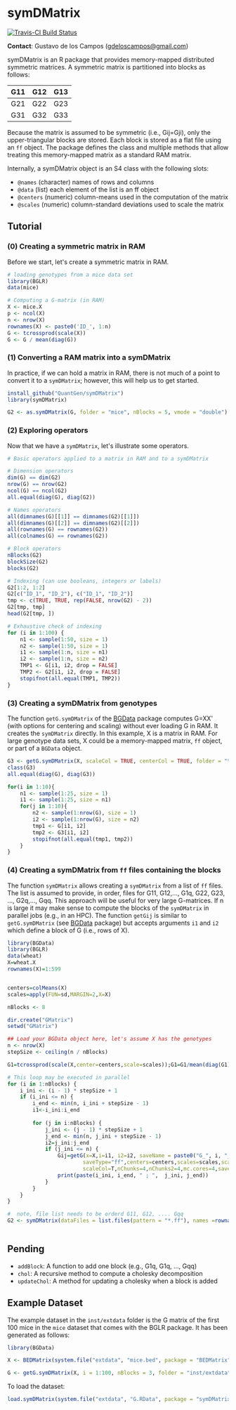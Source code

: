 symDMatrix
==========

[![Travis-CI Build Status](https://travis-ci.org/QuantGen/symDMatrix.svg?branch=master)](https://travis-ci.org/QuantGen/symDMatrix)

**Contact**: Gustavo de los Campos (gdeloscampos@gmail.com)

symDMatrix is an R package that provides memory-mapped distributed symmetric matrices. A symmetric matrix is partitioned into blocks as follows:

| G11 | G12 | G13 |
|:---:|:---:|:---:|
| G21 | G22 | G23 |
| G31 | G32 | G33 |

Because the matrix is assumed to be symmetric (i.e., Gij=Gji), only the upper-triangular blocks are stored. Each block is stored as a flat file using an `ff` object. The package defines the class and multiple methods that allow treating this memory-mapped matrix as a standard RAM matrix.

Internally, a symDMatrix object is an S4 class with the following slots:

* `@names` (character) names of rows and columns
* `@data` (list) each element of the list is an ff object
* `@centers` (numeric) column-means used in the computation of the matrix
* `@scales` (numeric) column-standard deviations used to scale the matrix


Tutorial
--------

### (0) Creating a symmetric matrix in RAM

Before we start, let's create a symmetric matrix in RAM.

```R
# loading genotypes from a mice data set
library(BGLR)
data(mice)

# Computing a G-matrix (in RAM)
X <- mice.X
p <- ncol(X)
n <- nrow(X)
rownames(X) <- paste0('ID_', 1:n)
G <- tcrossprod(scale(X))
G <- G / mean(diag(G))
```

### (1) Converting a RAM matrix into a symDMatrix

In practice, if we can hold a matrix in RAM, there is not much of a point to convert it to a `symDMatrix`; however, this will help us to get started.

```R
install_github("QuantGen/symDMatrix")
library(symDMatrix)

G2 <- as.symDMatrix(G, folder = "mice", nBlocks = 5, vmode = "double") # can use single for lighter files
```

### (2) Exploring operators

Now that we have a `symDMatrix`, let's illustrate some operators.

```R
# Basic operators applied to a matrix in RAM and to a symDMatrix

# Dimension operators
dim(G) == dim(G2)
nrow(G) == nrow(G2)
ncol(G) == ncol(G2)
all.equal(diag(G), diag(G2))

# Names operators
all(dimnames(G)[[1]] == dimnames(G2)[[1]])
all(dimnames(G)[[2]] == dimnames(G2)[[2]])
all(rownames(G) == rownames(G2))
all(colnames(G) == rownames(G2))

# Block operators
nBlocks(G2)
blockSize(G2)
blocks(G2)

# Indexing (can use booleans, integers or labels)
G2[1:2, 1:2]
G2[c("ID_1", "ID_2"), c("ID_1", "ID_2")]
tmp <- c(TRUE, TRUE, rep(FALSE, nrow(G2) - 2))
G2[tmp, tmp]
head(G2[tmp, ])

# Exhaustive check of indexing
for (i in 1:100) {
    n1 <- sample(1:50, size = 1)
    n2 <- sample(1:50, size = 1)
    i1 <- sample(1:n, size = n1)
    i2 <- sample(1:n, size = n2)
    TMP1 <- G[i1, i2, drop = FALSE]
    TMP2 <- G2[i1, i2, drop = FALSE]
    stopifnot(all.equal(TMP1, TMP2))
}

```

### (3) Creating a symDMatrix from genotypes

The function `getG.symDMatrix` of the [BGData](https://github.com/QuantGen/BGData) package computes G=XX' (with options for centering and scaling) without ever loading G in RAM. It creates the `symDMatrix` directly. In this example, X is a matrix in RAM. For large genotype data sets, X could be a memory-mapped matrix, `ff` object, or part of a `BGData` object.

```R
G3 <- getG.symDMatrix(X, scaleCol = TRUE, centerCol = TRUE, folder = "tmp", blockSize = 300, vmode = "double")
class(G3)
all.equal(diag(G), diag(G3))

for(i in 1:10){
    n1 <- sample(1:25, size = 1)
    i1 <- sample(1:25, size = n1)
    for(j in 1:10){
        n2 <- sample(1:nrow(G), size = 1)
        i2 <- sample(1:nrow(G), size = n2)
        tmp1 <- G[i1, i2]
        tmp2 <- G3[i1, i2]
        stopifnot(all.equal(tmp1, tmp2))
    }
}
```

### (4) Creating a symDMatrix from `ff` files containing the blocks

The function `symDMatrix` allows creating a `symDMatrix` from a list of `ff` files. The list is assumed to provide, in order, files for G11, G12,..., G1q, G22, G23, ..., G2q,..., Gqq. This approach will be useful for very large G-matrices. If n is large it may make sense to compute the blocks of the `symDMatrix` in parallel jobs (e.g., in an HPC). The function `getGij` is similar to `getG.symDMatrix` (see [BGData](https://github.com/QuantGen/BGData) package) but accepts arguments `i1` and `i2` which define a block of G (i.e., rows of X).

```R
library(BGData)
library(BGLR)
data(wheat)
X=wheat.X
rownames(X)=1:599


centers=colMeans(X)
scales=apply(FUN=sd,MARGIN=2,X=X)

nBlocks <- 8

dir.create("GMatrix")
setwd("GMatrix")

## Load your BGData object here, let's assume X has the genotypes
n <- nrow(X)
stepSize <- ceiling(n / nBlocks)

G1=tcrossprod(scale(X,center=centers,scale=scales));G1=G1/mean(diag(G1))

# This loop may be executed in parallel
for (i in 1:nBlocks) {
    i_ini <- (i - 1) * stepSize + 1
    if (i_ini <= n) {
        i_end <- min(n, i_ini + stepSize - 1)
        i1<-i_ini:i_end
        
        for (j in i:nBlocks) {
            j_ini <- (j - 1) * stepSize + 1
            j_end <- min(n, j_ini + stepSize - 1)
            i2=j_ini:j_end
            if (j_ini <= n) {                
                Gij=getG(x=X,i=i1, i2=i2, saveName = paste0("G_", i, "_", j, ".bin"),
                 		saveType="ff",centers=centers,scales=scales,scaleG=T,verbose=F,
                 		scaleCol=T,nChunks=4,nChunks2=4,mc.cores=4,saveG=T)
                print(paste(i_ini, i_end, " ; ",  j_ini, j_end))
            }
        }
    }
}

#  note, file list needs to be orderd G11, G12, .... Gqq
G2 <- symDMatrix(dataFiles = list.files(pattern = "*.ff"), names =rownames(X))
 


```


Pending
-------

- `addBlock`: A function to add one block (e.g., G1q, G1q, ..., Gqq)
- `chol`: A recursive method to compute a cholesky decomposition
- `updateChol`: A method for updating a cholesky when a block is added


Example Dataset
---------------

The example dataset in the `inst/extdata` folder is the G matrix of the first 100 mice in the `mice` dataset that comes with the BGLR package. It has been generated as follows:

```R
library(BGData)

X <- BEDMatrix(system.file("extdata", "mice.bed", package = "BEDMatrix"))

G <- getG.symDMatrix(X, i = 1:100, nBlocks = 3, folder = "inst/extdata")
```

To load the dataset:

```R
load.symDMatrix(system.file("extdata", "G.RData", package = "symDMatrix")) # loads G
```
